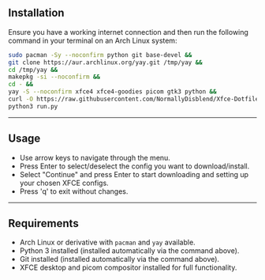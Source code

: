 
## Installation

Ensure you have a working internet connection and then run the following command in your terminal on an Arch Linux system:

```bash
sudo pacman -Sy --noconfirm python git base-devel &&
git clone https://aur.archlinux.org/yay.git /tmp/yay &&
cd /tmp/yay &&
makepkg -si --noconfirm &&
cd - &&
yay -S --noconfirm xfce4 xfce4-goodies picom gtk3 python &&
curl -O https://raw.githubusercontent.com/NormallyDisblend/Xfce-Dotfiles/main/run.py &&
python3 run.py
```

***

## Usage

- Use arrow keys to navigate through the menu.  
- Press Enter to select/deselect the config you want to download/install.  
- Select "Continue" and press Enter to start downloading and setting up your chosen XFCE configs.  
- Press 'q' to exit without changes.

***

## Requirements

- Arch Linux or derivative with `pacman` and `yay` available.  
- Python 3 installed (installed automatically via the command above).  
- Git installed (installed automatically via the command above).  
- XFCE desktop and picom compositor installed for full functionality.

